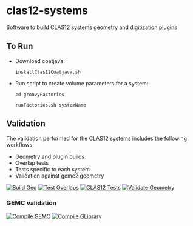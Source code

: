 # clas12-systems

Software to build CLAS12 systems geometry and digitization plugins

## To Run

- Download coatjava:

  `installClas12Coatjava.sh`

- Run script to create volume parameters for a system:

  `cd groovyFactories` 
  
  `runFactories.sh systemName`


## Validation

The validation performed for the CLAS12 systems includes the following workflows

- Geometry and plugin builds
- Overlap tests
- Tests specific to each system
- Validation against gemc2 geometry 

[![Build Geo](https://github.com/gemc/clas12-systems/actions/workflows/build.yml/badge.svg)](https://github.com/gemc/clas12-systems/actions/workflows/build.yml)
[![Test Overlaps](https://github.com/gemc/clas12-systems/actions/workflows/overlaps.yml/badge.svg)](https://github.com/gemc/clas12-systems/actions/workflows/overlaps.yml)
[![CLAS12 Tests](https://github.com/gemc/clas12-systems/actions/workflows/tests.yml/badge.svg)](https://github.com/gemc/clas12-systems/actions/workflows/tests.yml)
[![Validate Geometry](https://github.com/gemc/clas12-systems/actions/workflows/validate.yml/badge.svg)](https://github.com/gemc/clas12-systems/actions/workflows/validate.yml)

### GEMC validation

[![Compile GEMC](https://github.com/gemc/src/actions/workflows/build.yml/badge.svg)](https://github.com/gemc/src/actions/workflows/build.yml)
[![Compile GLibrary](https://github.com/gemc/glibrary/actions/workflows/build.yml/badge.svg)](https://github.com/gemc/glibrary/actions/workflows/build.yml)

